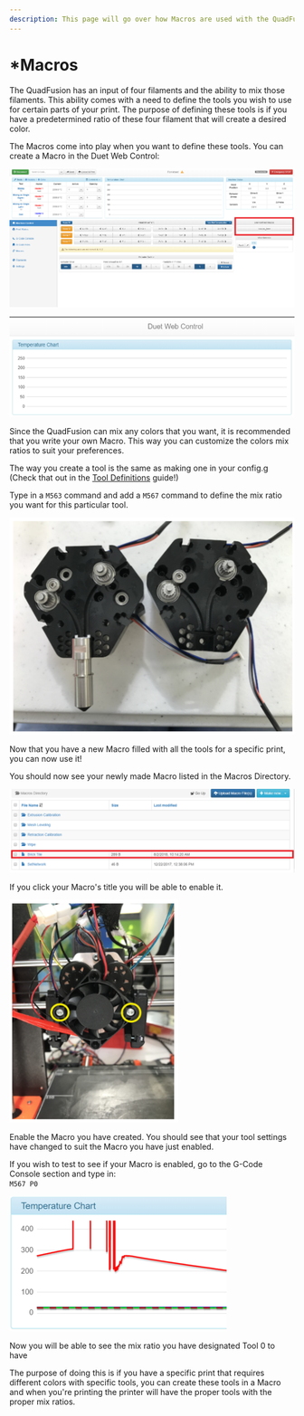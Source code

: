 ```yaml
---
description: This page will go over how Macros are used with the QuadFusion.
---
```


# \*Macros

The QuadFusion has an input of four filaments and the ability to mix those filaments. This ability comes with a need to define the tools you wish to use for certain parts of your print. The purpose of defining these tools is if you have a predetermined ratio of these four filament that will create a desired color. 

The Macros come into play when you want to define these tools. You can create a Macro in the Duet Web Control:  


![](../.gitbook/assets/image%20%2810%29.png)

![](../.gitbook/assets/image%20%288%29.png)

Since the QuadFusion can mix any colors that you want, it is recommended that you write your own Macro. This way you can customize the colors mix ratios to suit your preferences. 

The way you create a tool is the same as making one in your config.g \(Check that out in the [Tool Definitions](tool-definitions.md) guide!\)

Type in a `M563` command and add a `M567` command to define the mix ratio you want for this particular tool.

![This example is of a Brick Tile ](../.gitbook/assets/image%20%2843%29.png)

Now that you have a new Macro filled with all the tools for a specific print, you can now use it! 

You should now see your newly made Macro listed in the Macros Directory. 

![](../.gitbook/assets/image%20%2849%29.png)

If you click your Macro's title you will be able to enable it.

![](../.gitbook/assets/image%20%2818%29.png)

Enable the Macro you have created. You should see that your tool settings have changed to suit the Macro you have just enabled. 

If you wish to test to see if your Macro is enabled, go to the G-Code Console section and type in:  
`M567 P0`

![](../.gitbook/assets/image%20%2835%29.png)

Now you will be able to see the mix ratio you have designated Tool 0 to have

The purpose of doing this is if you have a specific print that requires different colors with specific tools, you can create these tools in a Macro and when you're printing the printer will have the proper tools with the proper mix ratios. 

